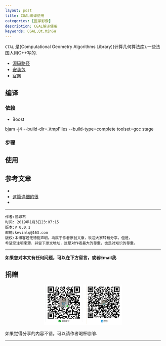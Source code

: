 ```yaml
---
layout: post
title: CGAL编译使用
categories: [医学影像]
description: CGAL编译使用
keywords: CGAL,Qt,MinGW
---
```


`CTAL` 是(Computational Geometry Algorithms Library)(计算几何算法库).一些法国人用C++写的.

- [源码路径](https://github.com/CGAL/cgal)
- [安装包](https://github.com/CGAL/cgal/releases)
- [官网](https://www.cgal.org/index.html)


## 编译

### 依赖

- Boost

bjam -j4 --build-dir=.\tmpFiles --build-type=complete toolset=gcc stage

### 步骤


## 使用



## 参考文章

- [](https://thomasyoungl.wordpress.com/2013/06/19/cgal-mingw%E7%BC%96%E8%AF%91%E6%94%BB%E7%95%A5/)
- [这篇详细的很](https://blog.csdn.net/baidu_41231410/article/details/82806136)
- [](https://blog.csdn.net/leftwillow/article/details/82793641)



******

    作者:鹅卵石
    时间: 2019年1月3日23:07:15
    版本:V 0.0.1
    邮箱:kevinlq@163.com
	版权:本博客若无特别声明，均属于作者原创文章，欢迎大家转载分享。但是，
	希望您注明来源，并留下原文地址，这是对作者最大的尊重，也是对知识的尊重。

<!-- more -->


---

**如果您对本文有任何问题，可以在下方留言，或者Email我.**

## 捐赠

<center>
<img src="/res/img/myCode.png" width="50%" height="50%" />
</center>

如果觉得分享的内容不错，可以请作者喝杯咖啡.

---
